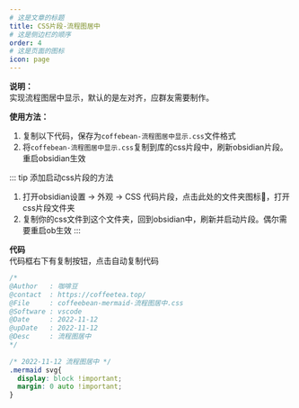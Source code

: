 ```yaml
---
# 这是文章的标题
title: CSS片段-流程图居中
# 这是侧边栏的顺序
order: 4
# 这是页面的图标
icon: page
---
```

**说明：**  
实现流程图居中显示，默认的是左对齐，应群友需要制作。

**使用方法：**  
1. 复制以下代码，保存为`coffebean-流程图居中显示.css`文件格式
2. 将`coffebean-流程图居中显示.css`复制到库的css片段中，刷新obsidian片段。重启obsidian生效

::: tip 添加启动css片段的方法
1. 打开obsidian设置 → 外观 → CSS 代码片段，点击此处的文件夹图标📁，打开css片段文件夹
2. 复制你的css文件到这个文件夹，回到obsidian中，刷新并启动片段。偶尔需要重启ob生效
:::

**代码**  
代码框右下有复制按钮，点击自动复制代码
```css
/* 
@Author   : 咖啡豆  
@contact  : https://coffeetea.top/  
@File     : coffeebean-mermaid-流程图居中.css  
@Software : vscode  
@Date     : 2022-11-12 
@upDate   : 2022-11-12  
@Desc     : 流程图居中  
*/  
  
/* 2022-11-12 流程图居中 */
.mermaid svg{  
  display: block !important;  
  margin: 0 auto !important;  
}
```
